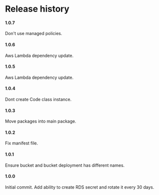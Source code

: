 # Release history

#### 1.0.7
Don't use managed policies.

#### 1.0.6
Aws Lambda dependency update.

#### 1.0.5
Aws Lambda dependency update.

#### 1.0.4
Dont create Code class instance.

#### 1.0.3
Move packages into main package.

#### 1.0.2
Fix manifest file.

#### 1.0.1
Ensure bucket and bucket deployment has different names.

#### 1.0.0
Initial commit. Add ability to create RDS secret and rotate it every 30 days.
